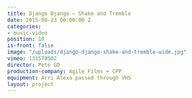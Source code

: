 ```yaml
---
title: Django Django — Shake and Tremble
date: 2015-06-23 00:00:00 Z
categories:
- music-video
position: 10
is-front: false
image: "/uploads/django-django-shake-and-tremble-wide.jpg"
vimeo: 131570502
director: Pete GD
production-company: Agile Films + CPP
equipment: Arri Alexa passed through VHS
layout: project
---
```


